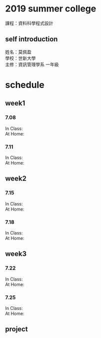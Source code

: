 # 2019 summer college
課程：資料科學程式設計
## self introduction
姓名：莫佩盈<br/>
學校：世新大學<br/>
主修：資訊管理學系 一年級<br/>
# schedule
## week1 
### 7.08
In Class:<br/>
At Home:<br/>
### 7.11
In Class:<br/>
At Home:<br/>
## week2
### 7.15
In Class:<br/>
At Home:<br/>
### 7.18
In Class:<br/>
At Home:<br/>
## week3
### 7.22
In Class:<br/>
At Home:<br/>
### 7.25
In Class:<br/>
At Home:<br/>
## project 
